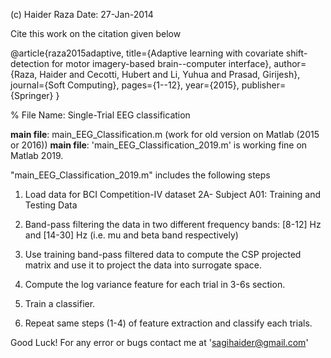 (c) Haider Raza
Date: 27-Jan-2014

Cite this work on the citation given below

@article{raza2015adaptive,
   title={Adaptive learning with covariate shift-detection for motor imagery-based brain--computer interface},
   author={Raza, Haider and Cecotti, Hubert and Li, Yuhua and Prasad, Girijesh},
   journal={Soft Computing},
   pages={1--12},
   year={2015},
   publisher={Springer}
   }

%                  File Name: Single-Trial EEG classification

**main file**: main_EEG_Classification.m (work for old version on Matlab (2015 or 2016))
**main file**: 'main_EEG_Classification_2019.m' is working fine on Matlab 2019.

"main_EEG_Classification_2019.m" includes the following steps

1) Load data for BCI Competition-IV dataset 2A- Subject A01: Training and Testing Data 
2) Band-pass filtering the data in two different frequency bands: [8-12] Hz and [14-30] Hz (i.e. mu and beta band respectively)
3) Use training band-pass filtered data to compute the CSP projected matrix and use it to project the data into surrogate space. 
4) Compute the log variance feature for each trial in 3-6s section.
5) Train a classifier.

6) Repeat same steps (1-4) of feature extraction and classify each trials. 

Good Luck!
For any error or bugs contact me at 'sagihaider@gmail.com'




